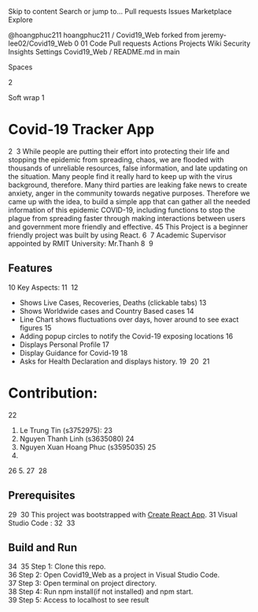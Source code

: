 Skip to content
Search or jump to…
Pull requests
Issues
Marketplace
Explore
 
@hoangphuc211 
hoangphuc211
/
Covid19_Web
forked from jeremy-lee02/Covid19_Web
0
01
Code
Pull requests
Actions
Projects
Wiki
Security
Insights
Settings
Covid19_Web
/
README.md
in
main
 

Spaces

2

Soft wrap
1
# Covid-19 Tracker App
2
​
3
While people are putting their effort into protecting their life and stopping the epidemic from spreading, chaos, we are flooded with thousands of unreliable resources, false information, and late updating on the situation. Many people find it really hard to keep up with the virus background, therefore. Many third parties are leaking fake news to create anxiety, anger in the community towards negative purposes. Therefore we came up with the idea, to build a simple app that can gather all the needed information of this epidemic COVID-19, including functions to stop the plague from spreading faster through making interactions between users and government more friendly and effective.
4
​
5
This Project is a beginner friendly project was built by using React.
6
​
7
Academic Supervisor appointed by RMIT University: Mr.Thanh
8
​
9
## Features
10
Key Aspects:
11
​
12
- Shows Live Cases, Recoveries, Deaths (clickable tabs)
13
- Shows Worldwide cases and Country Based cases
14
- Line Chart shows fluctuations over days, hover around to see exact figures
15
- Adding popup circles to notify the Covid-19 exposing locations
16
- Displays Personal Profile
17
- Display Guidance for Covid-19
18
- Asks for Health Declaration and displays history.
19
​
20
​
21
# Contribution:
22
1. Le Trung Tin (s3752975):
23
2. Nguyen Thanh Linh (s3635080)
24
3. Nguyen Xuan Hoang Phuc (s3595035)
25
4.
26
5.
27
​
28
## Prerequisites
29
​
30
This project was bootstrapped with [Create React App](https://github.com/facebook/create-react-app).
31
Visual Studio Code : 
32
​
33
## Build and Run
34
​
35
Step 1: Clone this repo.  
36
Step 2: Open Covid19_Web as a project in Visual Studio Code.  
37
Step 3: Open terminal on project directory.  
38
Step 4: Run npm install(if not installed) and npm start.  
39
Step 5: Access to localhost to see result

